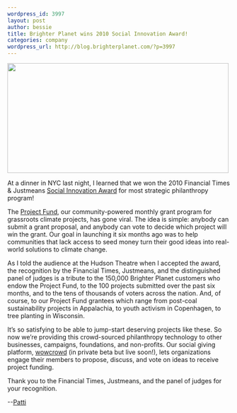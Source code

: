 ```yaml
--- 
wordpress_id: 3997
layout: post
author: bessie
title: Brighter Planet wins 2010 Social Innovation Award!
categories: company
wordpress_url: http://blog.brighterplanet.com/?p=3997
---
```

<img class="alignnone" title="2010 Social Innovation Award" src="http://farm5.static.flickr.com/4039/4461874747_f988073cee.jpg" alt="" width="500" height="248" />

At a  dinner in NYC last night, I learned that we won the 2010 Financial  Times &amp; Justmeans <a href="http://www.socialinnovationawards.com/">Social Innovation  Award</a> for most strategic philanthropy program!

The  <a href="http://brighterplanet.com/project_fund_projects">Project Fund</a>,  our community-powered monthly grant program for grassroots climate  projects, has gone viral.  The idea is simple: anybody can submit a  grant proposal, and anybody can vote to decide which project will win  the grant.  Our goal in launching it six months ago was to help  communities that lack access to seed money turn their good ideas into  real-world solutions to climate change.

As I  told the audience at the Hudson Theatre when I accepted the award, the  recognition by the Financial Times, Justmeans, and the distinguished  panel of judges is a tribute to the 150,000 Brighter Planet customers  who endow the Project Fund, to the 100 projects submitted over the past  six months, and to the tens of thousands of voters across the nation.    And, of course, to our Project Fund grantees which range from post-coal  sustainability projects in Appalachia, to youth activism in Copenhagen,  to tree planting in Wisconsin.

It’s  so satisfying to be able to jump-start deserving projects like these.   So now we’re providing this crowd-sourced philanthropy technology to  other businesses, campaigns, foundations, and non-profits.  Our social  giving platform, [wowcrowd](http://wowcrowd.com/) (in private  beta but live soon!), lets organizations engage their members to  propose, discuss, and vote on ideas to receive project funding.

Thank  you to the Financial Times, Justmeans, and the panel of judges for your  recognition.

--<a href="http://brighterplanet.com/users/pattiprairie">Patti</a>
